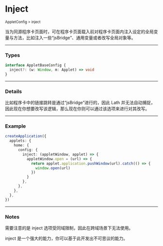 # Inject

<small>AppletConfig > inject</small>

当为同源程序卡页面时，可在程序卡页面载入前对程序卡页面内注入设定的全局变量与方法，比如注入一些“jsBridge”、通用变量或者改写全局对象等。

---

<h3>Types</h3>

```ts
interface AppletBaseConfig {
  inject?: (w: Window, m: Applet) => void
}
```

---

<h3>Details</h3>

比如程序卡中的链接跳转是通过“jsBridge”进行的，因此 Lath 并无法自动捕捉，因此现在你想要改写该逻辑，那么现在你则可以通过该选项来进行对其改写。

---

<h3>Example</h3>

```ts
createApplication({
  applets: {
    home: {
      config: {
        inject: (appletWindow, applet) => {
          appletWindow.open = (url) => {
            return applet.application.pushWindow(url).catch(() => {
              window.open(url)
            })
          }
        },
      },
    },
  },
})
```

---

<h3>Notes</h3>

需要注意的是 inject 选项受同域限制，因此在跨域场景下无法使用。

inject 是一个强大的能力，你可以基于此开发出不可思议的能力。
